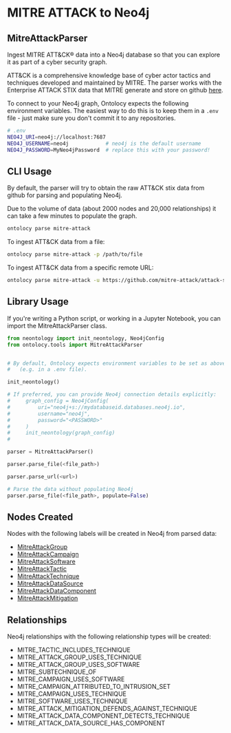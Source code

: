 # MITRE ATTACK to Neo4j

## MitreAttackParser

Ingest MITRE ATT&CK® data into a Neo4j database so that you can explore it as part of a cyber security graph.

ATT&CK is a comprehensive knowledge base of cyber actor tactics and techniques developed and maintained by MITRE. The parser works with the Enterprise ATTACK STIX data that MITRE generate and store on github [here](https://github.com/mitre-attack/attack-stix-data/tree/master/enterprise-attack).

To connect to your Neo4j graph, Ontolocy expects the following environment variables. The easiest way to do this is to keep them in a `.env` file - just make sure you don't commit it to any repositories.

```bash
# .env
NEO4J_URI=neo4j://localhost:7687
NEO4J_USERNAME=neo4j            # neo4j is the default username
NEO4J_PASSWORD=MyNeo4jPassword  # replace this with your password!
```

## CLI Usage

By default, the parser will try to obtain the raw ATT&CK stix data from github for parsing and populating Neo4j.

Due to the volume of data (about 2000 nodes and 20,000 relationships) it can take a few minutes to populate the graph.

```bash
ontolocy parse mitre-attack
```

To ingest ATT&CK data from a file:

```bash
ontolocy parse mitre-attack -p /path/to/file
```

To ingest ATT&CK data from a specific remote URL:

```bash
ontolocy parse mitre-attack -u https://github.com/mitre-attack/attack-stix-data/raw/master/enterprise-attack/enterprise-attack.json
```

## Library Usage

If you're writing a Python script, or working in a Jupyter Notebook, you can import the MitreAttackParser class.

```python
from neontology import init_neontology, Neo4jConfig
from ontolocy.tools import MitreAttackParser


# By default, Ontolocy expects environment variables to be set as above.
#   (e.g. in a .env file).

init_neontology()

# If preferred, you can provide Neo4j connection details explicitly:
#     graph_config = Neo4jConfig(
#         uri="neo4j+s://mydatabaseid.databases.neo4j.io",
#         username="neo4j",
#         password="<PASSWORD>"
#     )
#     init_neontology(graph_config)
#

parser = MitreAttackParser()

parser.parse_file(<file_path>)

parser.parse_url(<url>)

# Parse the data without populating Neo4j
parser.parse_file(<file_path>, populate=False)
```

## Nodes Created

Nodes with the following labels will be created in Neo4j from parsed data:

* [MitreAttackGroup](../ontology/MitreAttackGroup.md)
* [MitreAttackCampaign](../ontology/MitreAttackCampaign.md)
* [MitreAttackSoftware](../ontology/MitreAttackSoftware.md)
* [MitreAttackTactic](../ontology/MitreAttackTactic.md)
* [MitreAttackTechnique](../ontology/MitreAttackTechnique.md)
* [MitreAttackDataSource](../ontology/MitreAttackDataSource.md)
* [MitreAttackDataComponent](../ontology/MitreAttackDataComponent.md)
* [MitreAttackMitigation](../ontology/MitreAttackMitigation.md)

## Relationships

Neo4j relationships with the following relationship types will be created:

* MITRE_TACTIC_INCLUDES_TECHNIQUE
* MITRE_ATTACK_GROUP_USES_TECHNIQUE
* MITRE_ATTACK_GROUP_USES_SOFTWARE
* MITRE_SUBTECHNIQUE_OF
* MITRE_CAMPAIGN_USES_SOFTWARE
* MITRE_CAMPAIGN_ATTRIBUTED_TO_INTRUSION_SET
* MITRE_CAMPAIGN_USES_TECHNIQUE
* MITRE_SOFTWARE_USES_TECHNIQUE
* MITRE_ATTACK_MITIGATION_DEFENDS_AGAINST_TECHNIQUE
* MITRE_ATTACK_DATA_COMPONENT_DETECTS_TECHNIQUE
* MITRE_ATTACK_DATA_SOURCE_HAS_COMPONENT
